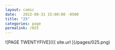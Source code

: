 ```yaml
---
layout: comic
date:   2022-08-31 15:00:00 -0500
title: "25"
categories: page
permalink: /025
---
```

![PAGE TWENTYFIVE]({{ site.url }}/pages/025.png)
